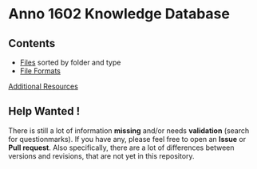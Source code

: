 # Anno 1602 Knowledge Database #

## Contents ##

- [Files](./files/index.md) sorted by folder and type
- [File Formats](./file_formats/index.md)


[Additional Resources](./additional_resources.md)

## Help Wanted ! ##

There is still a lot of information **missing** and/or needs **validation** (search for questionmarks).
If you have any, please feel free to open an **Issue** or **Pull request**.
Also specifically, there are a lot of differences between versions and revisions, that are not yet in this repository.

